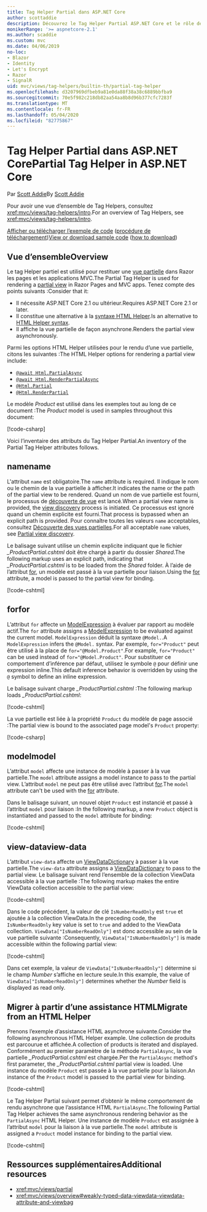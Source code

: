 ```yaml
---
title: Tag Helper Partial dans ASP.NET Core
author: scottaddie
description: Découvrez le Tag Helper Partial ASP.NET Core et le rôle de ses attributs dans le rendu d’une vue partielle.
monikerRange: '>= aspnetcore-2.1'
ms.author: scaddie
ms.custom: mvc
ms.date: 04/06/2019
no-loc:
- Blazor
- Identity
- Let's Encrypt
- Razor
- SignalR
uid: mvc/views/tag-helpers/builtin-th/partial-tag-helper
ms.openlocfilehash: d3207969dfbeb9a81e0da88f38a38c6889bbfba9
ms.sourcegitcommit: 70e5f982c218db82aa54aa8b8d96b377cfc7283f
ms.translationtype: MT
ms.contentlocale: fr-FR
ms.lasthandoff: 05/04/2020
ms.locfileid: "82775867"
---
```

# <a name="partial-tag-helper-in-aspnet-core"></a><span data-ttu-id="079c0-103">Tag Helper Partial dans ASP.NET Core</span><span class="sxs-lookup"><span data-stu-id="079c0-103">Partial Tag Helper in ASP.NET Core</span></span>

<span data-ttu-id="079c0-104">Par [Scott Addie](https://github.com/scottaddie)</span><span class="sxs-lookup"><span data-stu-id="079c0-104">By [Scott Addie](https://github.com/scottaddie)</span></span>

<span data-ttu-id="079c0-105">Pour avoir une vue d’ensemble de Tag Helpers, consultez <xref:mvc/views/tag-helpers/intro>.</span><span class="sxs-lookup"><span data-stu-id="079c0-105">For an overview of Tag Helpers, see <xref:mvc/views/tag-helpers/intro>.</span></span>

<span data-ttu-id="079c0-106">[Afficher ou télécharger l’exemple de code](https://github.com/dotnet/AspNetCore.Docs/tree/master/aspnetcore/mvc/views/tag-helpers/built-in/samples) ([procédure de téléchargement](xref:index#how-to-download-a-sample))</span><span class="sxs-lookup"><span data-stu-id="079c0-106">[View or download sample code](https://github.com/dotnet/AspNetCore.Docs/tree/master/aspnetcore/mvc/views/tag-helpers/built-in/samples) ([how to download](xref:index#how-to-download-a-sample))</span></span>

## <a name="overview"></a><span data-ttu-id="079c0-107">Vue d’ensemble</span><span class="sxs-lookup"><span data-stu-id="079c0-107">Overview</span></span>

<span data-ttu-id="079c0-108">Le tag Helper partiel est utilisé pour restituer une [vue partielle](xref:mvc/views/partial) dans Razor les pages et les applications MVC.</span><span class="sxs-lookup"><span data-stu-id="079c0-108">The Partial Tag Helper is used for rendering a [partial view](xref:mvc/views/partial) in Razor Pages and MVC apps.</span></span> <span data-ttu-id="079c0-109">Tenez compte des points suivants :</span><span class="sxs-lookup"><span data-stu-id="079c0-109">Consider that it:</span></span>

* <span data-ttu-id="079c0-110">Il nécessite ASP.NET Core 2.1 ou ultérieur.</span><span class="sxs-lookup"><span data-stu-id="079c0-110">Requires ASP.NET Core 2.1 or later.</span></span>
* <span data-ttu-id="079c0-111">Il constitue une alternative à la [syntaxe HTML Helper](xref:mvc/views/partial#reference-a-partial-view).</span><span class="sxs-lookup"><span data-stu-id="079c0-111">Is an alternative to [HTML Helper syntax](xref:mvc/views/partial#reference-a-partial-view).</span></span>
* <span data-ttu-id="079c0-112">Il affiche la vue partielle de façon asynchrone.</span><span class="sxs-lookup"><span data-stu-id="079c0-112">Renders the partial view asynchronously.</span></span>

<span data-ttu-id="079c0-113">Parmi les options HTML Helper utilisées pour le rendu d’une vue partielle, citons les suivantes :</span><span class="sxs-lookup"><span data-stu-id="079c0-113">The HTML Helper options for rendering a partial view include:</span></span>

* [`@await Html.PartialAsync`](/dotnet/api/microsoft.aspnetcore.mvc.rendering.htmlhelperpartialextensions.partialasync)
* [`@await Html.RenderPartialAsync`](/dotnet/api/microsoft.aspnetcore.mvc.rendering.htmlhelperpartialextensions.renderpartialasync)
* [`@Html.Partial`](/dotnet/api/microsoft.aspnetcore.mvc.rendering.htmlhelperpartialextensions.partial)
* [`@Html.RenderPartial`](/dotnet/api/microsoft.aspnetcore.mvc.rendering.htmlhelperpartialextensions.renderpartial)

<span data-ttu-id="079c0-114">Le modèle *Product* est utilisé dans les exemples tout au long de ce document :</span><span class="sxs-lookup"><span data-stu-id="079c0-114">The *Product* model is used in samples throughout this document:</span></span>

[!code-csharp[](samples/TagHelpersBuiltIn/Models/Product.cs)]

<span data-ttu-id="079c0-115">Voici l’inventaire des attributs du Tag Helper Partial.</span><span class="sxs-lookup"><span data-stu-id="079c0-115">An inventory of the Partial Tag Helper attributes follows.</span></span>

## <a name="name"></a><span data-ttu-id="079c0-116">name</span><span class="sxs-lookup"><span data-stu-id="079c0-116">name</span></span>

<span data-ttu-id="079c0-117">L'attribut `name` est obligatoire.</span><span class="sxs-lookup"><span data-stu-id="079c0-117">The `name` attribute is required.</span></span> <span data-ttu-id="079c0-118">Il indique le nom ou le chemin de la vue partielle à afficher.</span><span class="sxs-lookup"><span data-stu-id="079c0-118">It indicates the name or the path of the partial view to be rendered.</span></span> <span data-ttu-id="079c0-119">Quand un nom de vue partielle est fourni, le processus de [découverte de vue](xref:mvc/views/overview#view-discovery) est lancé.</span><span class="sxs-lookup"><span data-stu-id="079c0-119">When a partial view name is provided, the [view discovery](xref:mvc/views/overview#view-discovery) process is initiated.</span></span> <span data-ttu-id="079c0-120">Ce processus est ignoré quand un chemin explicite est fourni.</span><span class="sxs-lookup"><span data-stu-id="079c0-120">That process is bypassed when an explicit path is provided.</span></span> <span data-ttu-id="079c0-121">Pour connaître toutes les valeurs `name` acceptables, consultez [Découverte des vues partielles](xref:mvc/views/partial#partial-view-discovery).</span><span class="sxs-lookup"><span data-stu-id="079c0-121">For all acceptable `name` values, see [Partial view discovery](xref:mvc/views/partial#partial-view-discovery).</span></span>

<span data-ttu-id="079c0-122">Le balisage suivant utilise un chemin explicite indiquant que le fichier *_ProductPartial.cshtml* doit être chargé à partir du dossier *Shared*.</span><span class="sxs-lookup"><span data-stu-id="079c0-122">The following markup uses an explicit path, indicating that *_ProductPartial.cshtml* is to be loaded from the *Shared* folder.</span></span> <span data-ttu-id="079c0-123">À l’aide de l’attribut [for](#for), un modèle est passé à la vue partielle pour liaison.</span><span class="sxs-lookup"><span data-stu-id="079c0-123">Using the [for](#for) attribute, a model is passed to the partial view for binding.</span></span>

[!code-cshtml[](samples/TagHelpersBuiltIn/Pages/Product.cshtml?name=snippet_Name)]

## <a name="for"></a><span data-ttu-id="079c0-124">for</span><span class="sxs-lookup"><span data-stu-id="079c0-124">for</span></span>

<span data-ttu-id="079c0-125">L’attribut `for` affecte un [ModelExpression](/dotnet/api/microsoft.aspnetcore.mvc.viewfeatures.modelexpression) à évaluer par rapport au modèle actif.</span><span class="sxs-lookup"><span data-stu-id="079c0-125">The `for` attribute assigns a [ModelExpression](/dotnet/api/microsoft.aspnetcore.mvc.viewfeatures.modelexpression) to be evaluated against the current model.</span></span> <span data-ttu-id="079c0-126">`ModelExpression` déduit la syntaxe `@Model.`.</span><span class="sxs-lookup"><span data-stu-id="079c0-126">A `ModelExpression` infers the `@Model.` syntax.</span></span> <span data-ttu-id="079c0-127">Par exemple, `for="Product"` peut être utilisé à la place de `for="@Model.Product"`.</span><span class="sxs-lookup"><span data-stu-id="079c0-127">For example, `for="Product"` can be used instead of `for="@Model.Product"`.</span></span> <span data-ttu-id="079c0-128">Pour substituer ce comportement d’inférence par défaut, utilisez le symbole `@` pour définir une expression inline.</span><span class="sxs-lookup"><span data-stu-id="079c0-128">This default inference behavior is overridden by using the `@` symbol to define an inline expression.</span></span>

<span data-ttu-id="079c0-129">Le balisage suivant charge *_ProductPartial.cshtml* :</span><span class="sxs-lookup"><span data-stu-id="079c0-129">The following markup loads *_ProductPartial.cshtml*:</span></span>

[!code-cshtml[](samples/TagHelpersBuiltIn/Pages/Product.cshtml?name=snippet_For)]

<span data-ttu-id="079c0-130">La vue partielle est liée à la propriété `Product` du modèle de page associé :</span><span class="sxs-lookup"><span data-stu-id="079c0-130">The partial view is bound to the associated page model's `Product` property:</span></span>

[!code-csharp[](samples/TagHelpersBuiltIn/Pages/Product.cshtml.cs?highlight=8)]

## <a name="model"></a><span data-ttu-id="079c0-131">model</span><span class="sxs-lookup"><span data-stu-id="079c0-131">model</span></span>

<span data-ttu-id="079c0-132">L’attribut `model` affecte une instance de modèle à passer à la vue partielle.</span><span class="sxs-lookup"><span data-stu-id="079c0-132">The `model` attribute assigns a model instance to pass to the partial view.</span></span> <span data-ttu-id="079c0-133">L’attribut `model` ne peut pas être utilisé avec l’attribut [for](#for).</span><span class="sxs-lookup"><span data-stu-id="079c0-133">The `model` attribute can't be used with the [for](#for) attribute.</span></span>

<span data-ttu-id="079c0-134">Dans le balisage suivant, un nouvel objet `Product` est instancié et passé à l’attribut `model` pour liaison :</span><span class="sxs-lookup"><span data-stu-id="079c0-134">In the following markup, a new `Product` object is instantiated and passed to the `model` attribute for binding:</span></span>

[!code-cshtml[](samples/TagHelpersBuiltIn/Pages/Product.cshtml?name=snippet_Model)]

## <a name="view-data"></a><span data-ttu-id="079c0-135">view-data</span><span class="sxs-lookup"><span data-stu-id="079c0-135">view-data</span></span>

<span data-ttu-id="079c0-136">L’attribut `view-data` affecte un [ViewDataDictionary](/dotnet/api/microsoft.aspnetcore.mvc.viewfeatures.viewdatadictionary) à passer à la vue partielle.</span><span class="sxs-lookup"><span data-stu-id="079c0-136">The `view-data` attribute assigns a [ViewDataDictionary](/dotnet/api/microsoft.aspnetcore.mvc.viewfeatures.viewdatadictionary) to pass to the partial view.</span></span> <span data-ttu-id="079c0-137">Le balisage suivant rend l’ensemble de la collection ViewData accessible à la vue partielle :</span><span class="sxs-lookup"><span data-stu-id="079c0-137">The following markup makes the entire ViewData collection accessible to the partial view:</span></span>

[!code-cshtml[](samples/TagHelpersBuiltIn/Pages/Product.cshtml?name=snippet_ViewData&highlight=5-)]

<span data-ttu-id="079c0-138">Dans le code précédent, la valeur de clé `IsNumberReadOnly` est `true` et ajoutée à la collection ViewData.</span><span class="sxs-lookup"><span data-stu-id="079c0-138">In the preceding code, the `IsNumberReadOnly` key value is set to `true` and added to the ViewData collection.</span></span> <span data-ttu-id="079c0-139">`ViewData["IsNumberReadOnly"]` est donc accessible au sein de la vue partielle suivante :</span><span class="sxs-lookup"><span data-stu-id="079c0-139">Consequently, `ViewData["IsNumberReadOnly"]` is made accessible within the following partial view:</span></span>

[!code-cshtml[](samples/TagHelpersBuiltIn/Pages/Shared/_ProductViewDataPartial.cshtml?highlight=5)]

<span data-ttu-id="079c0-140">Dans cet exemple, la valeur de `ViewData["IsNumberReadOnly"]` détermine si le champ *Number* s’affiche en lecture seule.</span><span class="sxs-lookup"><span data-stu-id="079c0-140">In this example, the value of `ViewData["IsNumberReadOnly"]` determines whether the *Number* field is displayed as read only.</span></span>

## <a name="migrate-from-an-html-helper"></a><span data-ttu-id="079c0-141">Migrer à partir d’une assistance HTML</span><span class="sxs-lookup"><span data-stu-id="079c0-141">Migrate from an HTML Helper</span></span>

<span data-ttu-id="079c0-142">Prenons l’exemple d’assistance HTML asynchrone suivante.</span><span class="sxs-lookup"><span data-stu-id="079c0-142">Consider the following asynchronous HTML Helper example.</span></span> <span data-ttu-id="079c0-143">Une collection de produits est parcourue et affichée.</span><span class="sxs-lookup"><span data-stu-id="079c0-143">A collection of products is iterated and displayed.</span></span> <span data-ttu-id="079c0-144">Conformément au premier paramètre de la méthode `PartialAsync`, la vue partielle *_ProductPartial.cshtml* est chargée.</span><span class="sxs-lookup"><span data-stu-id="079c0-144">Per the `PartialAsync` method's first parameter, the *_ProductPartial.cshtml* partial view is loaded.</span></span> <span data-ttu-id="079c0-145">Une instance du modèle `Product` est passée à la vue partielle pour la liaison.</span><span class="sxs-lookup"><span data-stu-id="079c0-145">An instance of the `Product` model is passed to the partial view for binding.</span></span>

[!code-cshtml[](samples/TagHelpersBuiltIn/Pages/Products.cshtml?name=snippet_HtmlHelper&highlight=3)]

<span data-ttu-id="079c0-146">Le Tag Helper Partial suivant permet d’obtenir le même comportement de rendu asynchrone que l’assistance HTML `PartialAsync`.</span><span class="sxs-lookup"><span data-stu-id="079c0-146">The following Partial Tag Helper achieves the same asynchronous rendering behavior as the `PartialAsync` HTML Helper.</span></span> <span data-ttu-id="079c0-147">Une instance de modèle `Product` est assignée à l’attribut `model` pour la liaison à la vue partielle.</span><span class="sxs-lookup"><span data-stu-id="079c0-147">The `model` attribute is assigned a `Product` model instance for binding to the partial view.</span></span>

[!code-cshtml[](samples/TagHelpersBuiltIn/Pages/Products.cshtml?name=snippet_TagHelper&highlight=3)]

## <a name="additional-resources"></a><span data-ttu-id="079c0-148">Ressources supplémentaires</span><span class="sxs-lookup"><span data-stu-id="079c0-148">Additional resources</span></span>

* <xref:mvc/views/partial>
* <xref:mvc/views/overview#weakly-typed-data-viewdata-viewdata-attribute-and-viewbag>
